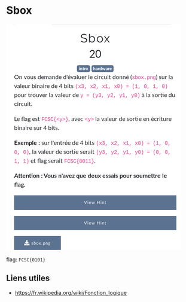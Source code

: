 # Sbox

![enonce](images/enonce.png)

flag: `FCSC{0101}`

## Liens utiles

- https://fr.wikipedia.org/wiki/Fonction_logique